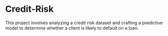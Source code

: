 # Credit-Risk
This project involves analyzing a credit risk dataset and crafting a predictive model to determine whether a client is likely to default on a loan.
